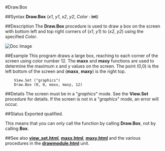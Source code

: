 
#Draw.Box

##Syntax
**Draw.Box** (_x1_, _y1_, _x2_, _y2_, _Color_ : **int**)


##Description
The **Draw.Box** procedure is used to draw a box on the screen with bottom left and top right corners of (_x1_, _y1_) to (_x2_, _y2_) using the specified _Color_.



![Doc Image](draw_box01.gif)


##Example
This program draws a large box, reaching to each corner of the screen using color number 12. The **maxx** and **maxy** functions are used to determine the maximum x and y values on the screen. The point (0,0) is the left bottom of the screen and (**maxx**, **maxy**) is the right top.

        View.Set ("graphics")
        Draw.Box (0, 0, maxx, maxy, 12)
##Details
The screen must be in a "_graphics_" mode. See the **View.Set** procedure for details. If the screen is not in a "_graphics_" mode, an error will occur.


##Status
Exported qualified.

This means that you can only call the function by calling **Draw.Box**, not by calling **Box**.


##See also
**[view_set.html](View.Set)**, **[maxx.html](maxx)**, **[maxy.html](maxy)** and the various procedures in the **[drawmodule.html](Draw)** unit.

